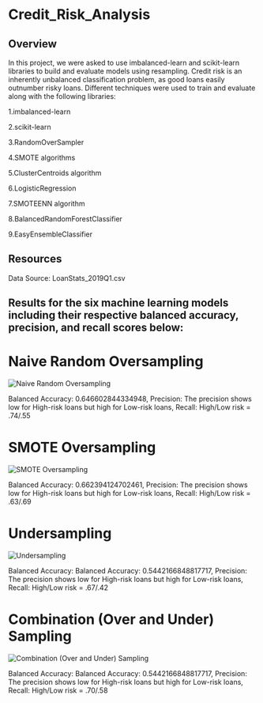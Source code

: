 # Credit_Risk_Analysis

## Overview

In this project, we were asked to use imbalanced-learn and scikit-learn libraries to build and evaluate models using resampling. Credit risk is an inherently unbalanced classification problem, as good loans easily outnumber risky loans. Different techniques were used to train and evaluate along with the following libraries:

1.imbalanced-learn

2.scikit-learn

3.RandomOverSampler

4.SMOTE algorithms

5.ClusterCentroids algorithm

6.LogisticRegression

7.SMOTEENN algorithm

8.BalancedRandomForestClassifier

9.EasyEnsembleClassifier

## Resources

Data Source: LoanStats_2019Q1.csv

## Results for the six machine learning models including their respective balanced accuracy, precision, and recall scores below:

# Naive Random Oversampling
![Naive Random Oversampling](https://user-images.githubusercontent.com/114125836/231915496-ef6e5c0d-9d12-4ce7-8a1c-0970ca98938c.PNG)

Balanced Accuracy: 0.646602844334948, Precision: The precision shows low for High-risk loans but high for Low-risk loans, Recall: High/Low risk = .74/.55

# SMOTE Oversampling
![SMOTE Oversampling](https://user-images.githubusercontent.com/114125836/231915480-929b7cb4-cf44-4556-a258-6c2de9425baf.PNG)

Balanced Accuracy: 0.662394124702461, Precision: The precision shows low for High-risk loans but high for Low-risk loans, Recall: High/Low risk = .63/.69

# Undersampling
![Undersampling](https://user-images.githubusercontent.com/114125836/231915732-fefc4cc1-ad78-4c3a-8d58-7ad56410cb31.PNG)

Balanced Accuracy: Balanced Accuracy: 0.5442166848817717, Precision: The precision shows low for High-risk loans but high for Low-risk loans, Recall: High/Low risk = .67/.42

# Combination (Over and Under) Sampling
![Combination (Over and Under) Sampling](https://user-images.githubusercontent.com/114125836/231916849-c27f134f-4aea-45f7-a8e8-bd68f057d5b1.PNG)

Balanced Accuracy: Balanced Accuracy: 0.5442166848817717, Precision: The precision shows low for High-risk loans but high for Low-risk loans, Recall: High/Low risk = .70/.58

